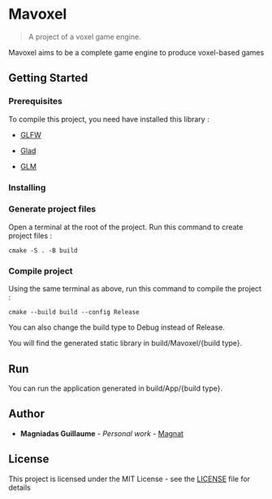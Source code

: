 # Mavoxel
> A project of a voxel game engine.

Mavoxel aims to be a complete game engine to produce voxel-based games

## Getting Started

### Prerequisites

To compile this project, you need have installed this library :

- [GLFW](https://www.glfw.org/)

- [Glad](https://glad.dav1d.de/)

- [GLM](https://glm.g-truc.net/)

### Installing

### Generate project files

Open a terminal at the root of the project.
Run this command to create project files :

```
cmake -S . -B build
```

### Compile project
Using the same terminal as above, run this command to compile the project :

```
cmake --build build --config Release
```

You can also change the build type to Debug instead of Release.

You will find the generated static library in build/Mavoxel/{build type}.

## Run

You can run the application generated in build/App/{build type}.


## Author

* **Magniadas Guillaume** - *Personal work* - [Magnat](https://github.com/TheMagnat)


## License

This project is licensed under the MIT License - see the [LICENSE](LICENSE) file for details
